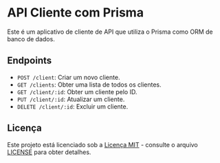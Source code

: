 # API Cliente com Prisma

Este é um aplicativo de cliente de API que utiliza o Prisma como ORM de banco de dados.

## Endpoints

- `POST /client`: Criar um novo cliente.
- `GET /clients`: Obter uma lista de todos os clientes.
- `GET /client/:id`: Obter um cliente pelo ID.
- `PUT /client/:id`: Atualizar um cliente.
- `DELETE /client/:id`: Excluir um cliente.

## Licença

Este projeto está licenciado sob a [Licença MIT](LICENSE.md) - consulte o arquivo [LICENSE](LICENSE) para obter detalhes.
